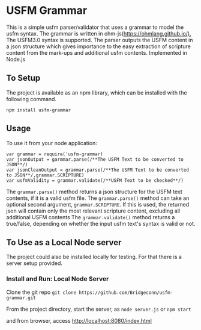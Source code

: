 # USFM Grammar

This is a simple usfm parser/validator that uses a grammar to model the usfm syntax. The grammar is written in ohm-js(<https://ohmlang.github.io/).> The USFM3.0 syntax is supported. The parser outputs the USFM content in a json structure which gives importance to the easy extraction of scripture content from the mark-ups and additional usfm contents.
Implemented in Node.js

## To Setup

The project is available as an npm library, which can be installed with the following command.

`npm install usfm-grammar`

## Usage

To use it from your node application:

```
var grammar = require('usfm-grammar)
var jsonOutput = garmmar.parse(/**The USFM Text to be converted to JSON**/)
var jsonCleanOutput = grammar.parse(/**The USFM Text to be converted to JSON**/,grammar.SCRIPTURE)
var usfmValidity = grammar.validate(/**USFM Text to be checked**/)
```

The `grammar.parse()` method returns a json structure for the USFM text contents, if it is a valid usfm file.
The `grammar.parse()` method can take an optional second argument, `grammar.SCRIPTURE`. If this is used, the returned json will contain only the most relevant scripture content, excluding all additional USFM contents
The `grammar.validate()` method returns a true/false, depending on whether the input usfm text's syntax is valid or not.

## To Use as a Local Node server

The project could also be installed locally for testing. For that there is a server setup provided.

### Install and Run: Local Node Server

Clone the git repo
`git clone https://github.com/Bridgeconn/usfm-grammar.git`

From the project directory, start the server, as
`node server.js` or `npm start`

and from browser, access
<http://localhost:8080/index.html>

